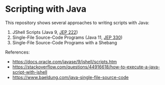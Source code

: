 # Scripting with Java

This repository shows several approaches to writing scripts with Java:

1. JShell Scripts (Java 9, [JEP 222](https://openjdk.java.net/jeps/222))
2. Single-File Source-Code Programs (Java 11, [JEP 330](https://openjdk.java.net/jeps/330))
3. Single-File Source-Code Programs with a Shebang

References:

* https://docs.oracle.com/javase/9/jshell/scripts.htm
* https://stackoverflow.com/questions/44916618/how-to-execute-a-java-script-with-jshell
* https://www.baeldung.com/java-single-file-source-code
